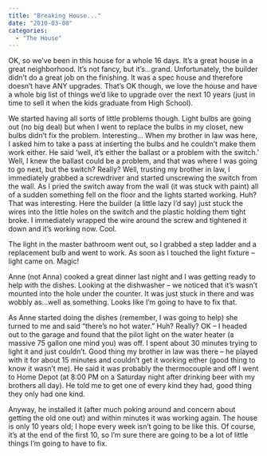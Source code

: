 ```yaml
---
title: "Breaking House..."
date: "2010-03-08"
categories: 
  - "The House"
---
```


OK, so we’ve been in this house for a whole 16 days. It’s a great house in a great neighborhood. It’s not fancy, but it’s…grand. Unfortunately, the builder didn’t do a great job on the finishing. It was a spec house and therefore doesn’t have ANY upgrades. That’s OK though, we love the house and have a whole big list of things we’d like to upgrade over the next 10 years (just in time to sell it when the kids graduate from High School).

We started having all sorts of little problems though. Light bulbs are going out (no big deal) but when I went to replace the bulbs in my closet, new bulbs didn’t fix the problem. Interesting… When my brother in law was here, I asked him to take a pass at inserting the bulbs and he couldn’t make them work either. He said ‘well, it’s either the ballast or a problem with the switch.’ Well, I knew the ballast could be a problem, and that was where I was going to go next, but the switch? Really? Well, trusting my brother in law, I immediately grabbed a screwdriver and started unscrewing the switch from the wall. As I pried the switch away from the wall (it was stuck with paint) all of a sudden something fell on the floor and the lights started working. Huh? That was interesting. Here the builder (a little lazy I’d say) just stuck the wires into the little holes on the switch and the plastic holding them tight broke. I immediately wrapped the wire around the screw and tightened it down and it’s working now. Cool.

The light in the master bathroom went out, so I grabbed a step ladder and a replacement bulb and went to work. As soon as I touched the light fixture – light came on. Magic!

Anne (not Anna) cooked a great dinner last night and I was getting ready to help with the dishes. Looking at the dishwasher – we noticed that it’s wasn’t mounted into the hole under the counter. It was just stuck in there and was wobbly as…well as something. Looks like I’m going to have to fix that.

As Anne started doing the dishes (remember, I was going to help) she turned to me and said “there’s no hot water.” Huh? Really? OK – I headed out to the garage and found that the pilot light on the water heater (a massive 75 gallon one mind you) was off. I spent about 30 minutes trying to light it and just couldn’t. Good thing my brother in law was there – he played with it for about 15 minutes and couldn’t get it working either (good thing to know it wasn’t me). He said it was probably the thermocouple and off I went to Home Depot (at 8:00 PM on a Saturday night after drinking beer with my brothers all day). He told me to get one of every kind they had, good thing they only had one kind.

Anyway, he installed it (after much poking around and concern about getting the old one out) and within minutes it was working again. The house is only 10 years old; I hope every week isn’t going to be like this. Of course, it’s at the end of the first 10, so I’m sure there are going to be a lot of little things I’m going to have to fix.
